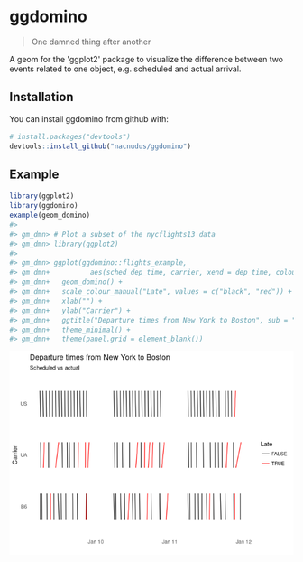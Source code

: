 
<!-- README.md is generated from README.Rmd. Please edit that file -->
ggdomino
========

> One damned thing after another

A geom for the 'ggplot2' package to visualize the difference between two events related to one object, e.g. scheduled and actual arrival.

Installation
------------

You can install ggdomino from github with:

``` r
# install.packages("devtools")
devtools::install_github("nacnudus/ggdomino")
```

Example
-------

``` r
library(ggplot2)
library(ggdomino)
example(geom_domino)
#> 
#> gm_dmn> # Plot a subset of the nycflights13 data
#> gm_dmn> library(ggplot2)
#> 
#> gm_dmn> ggplot(ggdomino::flights_example,
#> gm_dmn+          aes(sched_dep_time, carrier, xend = dep_time, colour = late)) +
#> gm_dmn+   geom_domino() +
#> gm_dmn+   scale_colour_manual("Late", values = c("black", "red")) +
#> gm_dmn+   xlab("") +
#> gm_dmn+   ylab("Carrier") +
#> gm_dmn+   ggtitle("Departure times from New York to Boston", sub = "Scheduled vs actual") +
#> gm_dmn+   theme_minimal() +
#> gm_dmn+   theme(panel.grid = element_blank())
```

![](README-example-1.png)
